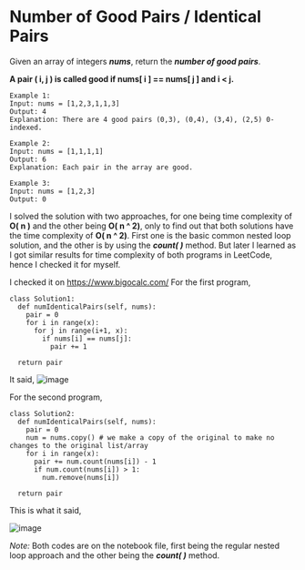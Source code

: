 # Number of Good Pairs / Identical Pairs
Given an array of integers **_nums_**, return the **_number of good pairs_**.

**A pair ( i, j ) is called good if nums[ i ] == nums[ j ] and i < j.**


    Example 1:
    Input: nums = [1,2,3,1,1,3]
    Output: 4
    Explanation: There are 4 good pairs (0,3), (0,4), (3,4), (2,5) 0-indexed.

    Example 2:
    Input: nums = [1,1,1,1]
    Output: 6
    Explanation: Each pair in the array are good.

    Example 3:
    Input: nums = [1,2,3]
    Output: 0

I solved the solution with two approaches, for one being time complexity of **O( n )** and the other being **O( n ^ 2)**, only to find out that both solutions have the time complexity of **O( n ^ 2)**.
First one is the basic common nested loop solution, and the other is by using the **_count( )_** method. But later I learned as I got similar results for time complexity
of both programs in LeetCode, hence I checked it for myself. 

I checked it on https://www.bigocalc.com/
For the first program,


    class Solution1:
      def numIdenticalPairs(self, nums):
        pair = 0
        for i in range(x):
          for j in range(i+1, x):
            if nums[i] == nums[j]:
              pair += 1

      return pair 
It said,
![image](https://github.com/IshanKarki/LeetCodes/assets/44771554/679ad861-2a47-4484-b80a-334becd09623)

For the second program,

    class Solution2:
      def numIdenticalPairs(self, nums):
        pair = 0
        num = nums.copy() # we make a copy of the original to make no changes to the original list/array
        for i in range(x):
          pair += num.count(nums[i]) - 1 
          if num.count(nums[i]) > 1:
            num.remove(nums[i])
    
      return pair
This is what it said,


![image](https://github.com/IshanKarki/LeetCodes/assets/44771554/5b92e0c6-ef0f-4ed7-877e-fde9ba38fe46)

__Note_:_ Both codes are on the notebook file, first being the regular nested loop approach and the other being the **_count( )_** method.

